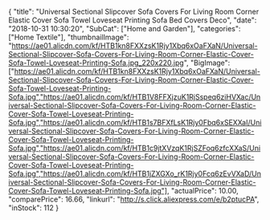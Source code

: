 {
	"title": "Universal Sectional Slipcover Sofa Covers For Living Room Corner Elastic Cover Sofa Towel Loveseat Printing Sofa Bed Covers Deco",
	"date": "2018-10-31 10:30:20",
	"SubCat": ["Home and Garden"],
	"categories": ["Home Textile"],
	"thumbnailImage": "https://ae01.alicdn.com/kf/HTB1kn8FXXzsK1Rjy1Xbq6xOaFXaN/Universal-Sectional-Slipcover-Sofa-Covers-For-Living-Room-Corner-Elastic-Cover-Sofa-Towel-Loveseat-Printing-Sofa.jpg_220x220.jpg",
	"BigImage": ["https://ae01.alicdn.com/kf/HTB1kn8FXXzsK1Rjy1Xbq6xOaFXaN/Universal-Sectional-Slipcover-Sofa-Covers-For-Living-Room-Corner-Elastic-Cover-Sofa-Towel-Loveseat-Printing-Sofa.jpg","https://ae01.alicdn.com/kf/HTB1V8FFXjzuK1RjSspeq6ziHVXac/Universal-Sectional-Slipcover-Sofa-Covers-For-Living-Room-Corner-Elastic-Cover-Sofa-Towel-Loveseat-Printing-Sofa.jpg","https://ae01.alicdn.com/kf/HTB1s7BFXfLsK1Rjy0Fbq6xSEXXaI/Universal-Sectional-Slipcover-Sofa-Covers-For-Living-Room-Corner-Elastic-Cover-Sofa-Towel-Loveseat-Printing-Sofa.jpg","https://ae01.alicdn.com/kf/HTB1c9jtXVzqK1RjSZFoq6zfcXXaS/Universal-Sectional-Slipcover-Sofa-Covers-For-Living-Room-Corner-Elastic-Cover-Sofa-Towel-Loveseat-Printing-Sofa.jpg","https://ae01.alicdn.com/kf/HTB1jZXGXo_rK1Rjy0Fcq6zEvVXaD/Universal-Sectional-Slipcover-Sofa-Covers-For-Living-Room-Corner-Elastic-Cover-Sofa-Towel-Loveseat-Printing-Sofa.jpg"],
	"actualPrice": 10.00,
	"comparePrice": 16.66,
	"linkurl": "http://s.click.aliexpress.com/e/b2ptucPA",
	"inStock": 112
}
